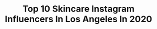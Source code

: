 ---
title: Top 10 Skincare Instagram Influencers In Los Angeles In 2020
description: >-
  Find top skincare Instagram influencers in Los Angeles in 2020. Most popular hashtags: #skincare #losangeles #selfcare #ultabeauty.
platform: Instagram
profiles:
  - username: "morebeverlycherie"
    fullname: >-
      
    location: "United States"
    followers: 2158
    engagement: 1124
    commentsToLikes: 0.200158
    id: ck5q7jy241x3e0i11awiu1c5y
    verified: false
    hashtags: "#kkwbeauty, #ultabeauty, #lilahb, #sharethecare"
  - username: "kristinamariemorrison"
    fullname: >-
      Kristina Marie Morrison
    location: "United States"
    followers: 16599
    engagement: 288
    commentsToLikes: 0.148722
    id: ck6ufe2p5whrx0j71b1vwqzjx
    verified: false
    hashtags: "#sleepsmarter, #killerfashions, #princessaurora, #boatlife"
  - username: "diamond_strawberry"
    fullname: >-
      Diamond Strawberry
    location: "United States"
    followers: 269991
    engagement: 52
    commentsToLikes: 0.080390
    id: ck5he0t8kqfic0i11ycnaj0qt
    verified: true
    hashtags: "#hennessy, #skincare, #quarantine, #losangeles"
  - username: "officialbiancamilan"
    fullname: >-
      Bianca Milan™
    location: "United States"
    followers: 24393
    engagement: 124
    commentsToLikes: 0.079881
    id: ck5cb0088egfs0i1163x9iu7s
    verified: false
    hashtags: "#dancechallenge, #funny, #instaartist, #ambassador"
  - username: "aminamarie"
    fullname: >-
      Amina Marie
    location: "United States"
    followers: 25136
    engagement: 600
    commentsToLikes: 0.043396
    id: ck0uaqmgycxiu0i19r5cr1z5d
    verified: false
    hashtags: "#mywhowhatwear, #happyinsideout, #dontrushchallenge, #curlyhairstyles"
  - username: "hijabioffthegrid"
    fullname: >-
      Sarah
    location: "United States"
    followers: 61399
    engagement: 756
    commentsToLikes: 0.012926
    id: ck5hknwswirot0i11ynhslbp6
    verified: false
    hashtags: "#dovepartner, #unedited, #ultabeauty, #worldhijabday"
  - username: "natalie_aley"
    fullname: >-
      natalie_aley
    location: "United States"
    followers: 182009
    engagement: 101
    commentsToLikes: 0.036870
    id: ck55m16ds2xw70i11thewkwy2
    verified: false
    hashtags: "#singersongwriter, #hummusplatter, #handstandpractice, #wellnesslosangeles"
  - username: "beatfacefridayy"
    fullname: >-
      Gigi (official)
    location: "United States"
    followers: 100173
    engagement: 75
    commentsToLikes: 0.086669
    id: ck8szd6xxnyph0j78uozkizho
    verified: false
    hashtags: "#drunkelephantskincare, #mothersday, #pinkwednesday, #skincaregoals"
  - username: "toasttostyle_"
    fullname: >-
      Chelsea Smith
    location: "United States"
    followers: 41825
    engagement: 253
    commentsToLikes: 0.083993
    id: ck0w0fo5odyi40i19kbb6u7za
    verified: false
    hashtags: "#thisisann, #wfhstyle, #boohoointhehouse, #rainbownails"
  - username: "iamthedaisha"
    fullname: >-
      Daisha
    location: "United States"
    followers: 71316
    engagement: 159
    commentsToLikes: 0.057945
    id: ck5zra0ykw6rc0i1419pokgd6
    verified: true
    hashtags: "#london, #coffeelover, #live, #life"
---